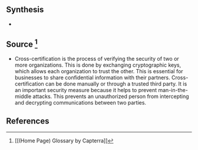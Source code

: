 ## Synthesis
- 
## Source [^1]
- Cross-certification is the process of verifying the security of two or more organizations. This is done by exchanging cryptographic keys, which allows each organization to trust the other. This is essential for businesses to share confidential information with their partners. Cross-certification can be done manually or through a trusted third party. It is an important security measure because it helps to prevent man-in-the-middle attacks. This prevents an unauthorized person from intercepting and decrypting communications between two parties.
## References

[^1]: [[(Home Page) Glossary by Capterra]]